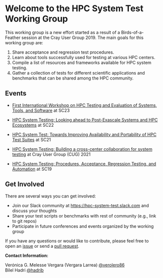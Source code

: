 # Welcome to the HPC System Test Working Group

This working group is a new effort started as a result of a Birds-of-a-Feather session at the Cray User Group 2019. The main goals for this working group are:
1. Share acceptance and regression test procedures.
1. Learn about tools successfully used for testing at various HPC centers.
1. Compile a list of resources and frameworks available for HPC system testing.
1. Gather a collection of tests for different scientific applications and benchmarks that can be shared among the HPC community.

## Events

- [First International Workshop on HPC Testing and Evaluation of Systems, Tools, and Software](https://olcf.github.io/hpc-system-test-wg/hpctests/hpctests2023) at SC23
  
- [HPC System Testing: Looking ahead to Post-Exascale Systems and HPC Ecosystems](https://olcf.github.io/hpc-system-test-wg/events/sc22bof) at SC22

- [HPC System Test: Towards Improving Availability and Portability of HPC Test Suites](https://olcf.github.io/hpc-system-test-wg/events/sc21bof) at SC21

- [HPC System Testing: Building a cross-center collaboration for system testing](https://olcf.github.io/hpc-system-test-wg/events/cug2021bof) at Cray User Group (CUG) 2021

- [HPC System Testing: Procedures, Acceptance, Regression Testing, and Automation](https://olcf.github.io/hpc-system-test-wg/events/sc19bof.html) at SC19

## Get Involved

There are several ways you can get involved:

 - Join our Slack community at https://hpc-system-test.slack.com and discuss your thoughts
 - Share your test scripts or benchmarks with rest of community (e.g., link to git repos)
 - Participate in future conferences and events organized by the working group

If you have any questions or would like to contribute, please feel free to open an [issue](https://github.com/olcf/hpc-system-test-wg/issues) or send a 
[pull request](https://github.com/olcf/hpc-system-test-wg/pulls).


**Contact Information:** 

Verónica G. Melesse Vergara (Vergara Larrea) [@verolero86](https://github.com/verolero86)  
Bilel Hadri [@hadrib](https://github.com/hadrib)

